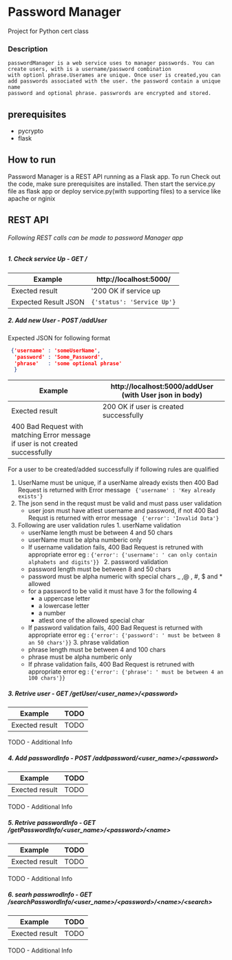 Password Manager
===============

Project for Python cert class

### Description
    passwordManager is a web service uses to manager passwords. You can create users, with is a username/password combination
    with optionl phrase.Userames are unique. Once user is created,you can add passwords associated with the user. the password contain a unique name
    password and optional phrase. passwrords are encrypted and stored.
    
## prerequisites
* pycrypto
* flask

## How to run
  Password Manager is a REST API running as a Flask app. To run Check out the code, make sure prerequisites are installed.
Then start the service.py file as flask app or deploy service.py(with supporting files) to a service like apache or nginix

## REST API
###### Following REST calls can be made to password Manager app
##### 1. Check service Up - GET /
 
 Example             | http://localhost:5000/  |
 --- | --- |
 Exected result      | '200 OK if service up   |
 Expected Result JSON|```{'status': 'Service Up'}```|
 

##### 2. Add new User - POST /addUser
 Expected JSON for following format
 ```json
  {'username' : 'someUserName',
   'password' : 'Some_Password',
   'phrase'   : 'some optional phrase'
   }
 
 ```
 Example        | http://localhost:5000/addUser (with User json in body)  |
 --- | --- |
 Exected result | 200 OK if user is created successfully   |
 |400 Bad Request with matching Error message if user is not created successfully |

  For a user to be created/added successfully if following rules are qualified
  
  1. UserName must be unique, if a userName already exists then 400 Bad Request is returned
       with Error message ``` {'username' : 'Key already exists'}```      
  2. The json send in the requst must be valid and must pass user validation
     * user josn must have atlest username and password, if not 400 Bad Requst is returned
       with error message ``` {'error': 'Invalid Data'}```
  3. Following are user validation rules
    1. userName validation
       * userName length must be between 4 and 50 chars
       * userName must be alpha numberic only
       * If username validation fails, 400 Bad Request is retruned with appropriate error
         eg : ```{'error': {'username': ' can only contain alphabets and digits'}} ```
    2. password validation
       * password length must be between 8 and 50 chars
       * password must be alpha numeric with special chars _ ,@ , #, $ and * allowed
       * for a password to be valid it must have 3 for the following 4
         * a uppercase letter
         * a lowercase letter
         * a number
         * atlest one of the allowed special char
       * If password validation fails, 400 Bad Request is returned with appropriate error
         eg : ```{'error': {'password': ' must be between 8 an 50 chars'}}```
    3. phrase validation
       * phrase length must be between 4 and 100 chars
       * phrase  must be alpha numberic only
       * If phrase validation fails, 400 Bad Request is retruned with appropriate error
         eg : ```{'error': {'phrase': ' must be between 4 an 100 chars'}} ```

##### 3. Retrive user - GET /getUser/\<user_name\>/\<password\>


Example        | TODO  |
 --- | --- |
 Exected result | TODO   |
TODO - Additional Info

##### 4. Add passwordInfo - POST /addpassword/\<user_name\>/\<password\>


|Example        | TODO  |
 --- | --- |
 Exected result | TODO   |
TODO - Additional Info

##### 5. Retrive passwordInfo - GET /getPasswordInfo/\<user_name\>/\<password\>/\<name\>

Example        | TODO  |
 --- | --- |
 Exected result | TODO   |
TODO - Additional Info

##### 6. searh passwrodInfo - GET /searchPasswordInfo/\<user_name\>/\<password\>/\<name\>/\<search\>

Example        | TODO  |
 --- | --- |
 Exected result | TODO   |
TODO - Additional Info
